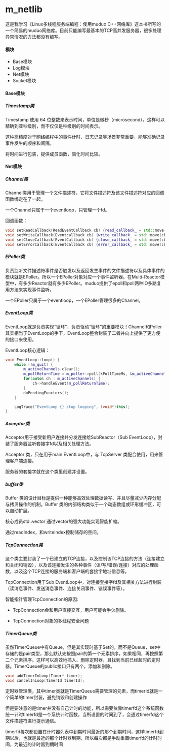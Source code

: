 # m_netlib

这是我学习《Linux多线程服务端编程：使用muduo C++网络库》这本书所写的一个简易的muduo网络库。目前只能编写最基本的TCP高并发服务器，很多处理异常情况的方法都没有编写。

#### 模块

- Base模块
- Log模块
- Net模块
- Socket模块



#### Base模块



##### Timestamp类

Timestamp 使用 64 位整数来表示时间，单位是微秒（microsecond）。这样可以精确到亚秒级别，而不仅仅是秒级别的时间表示。

这种高精度对于网络编程中的事件计时、日志记录等场景非常重要，能够准确记录事件发生的顺序和间隔。

将时间进行包装，提供成员函数，简化时间比较。



#### Net模块



##### Channel类

Channel类用于管理一个文件描述符，它将文件描述符及该文件描述符对应的回调函数绑定在了一起。

一个Channel只属于一个eventloop，只管理一个fd。

回调函数：

```c++
void setReadCallback(ReadEventCallback cb) {read_callback_ = std::move(cb);}
void setWriteCallback(Eventcallback cb) {write_callback_ = std::move(cb);}
void setCloseCallback(EventCallback cb) {close_callback_ = std::move(cb);}
void setErrorCallback(EventCallback cb) {error_callback_ = std::move(cb);}
```



##### EPoller类

负责监听文件描述符事件是否触发以及返回发生事件的文件描述符以及具体事件的模块就是EPoller。所以一个EPoller对象对应一个事件监听器。在Multi-Reactor模型中，有多少Reactor就有多少EPoller。muduo提供了epoll和poll两种IO多路复用方法来实现事件监听。

一个EPoller只属于一个eventloop，一个EPoller管理很多的Channel。



##### EventLoop类

EventLoop就是负责实现“循环”，负责驱动“循环”的重要模块！Channel和Poller其实相当于EventLoop的手下，EventLoop整合封装了二者并向上提供了更方便的接口来使用。

EventLoop核心逻辑：

```c++
void EventLoop::loop() {
    while (!m_quit) {
        m_activeChannels.clear();
        m_pollReturnTime = m_poller->poll(kPollTimeMs, &m_activeChannels);
        for(auto& ch : m_activeChannels) {
            ch->handleEvent(m_pollReturnTime);
        }
        doPendingFunctors();
    }

    LogTrace("EventLoop {} stop looping", (void*)this);
}
```



##### Acceptor类

Acceptor用于接受新用户连接并分发连接给SubReactor（Sub EventLoop），封装了服务器监听套接字fd以及相关处理方法。

Acceptor 类，只在用于main EventLoop中，与 TcpServer 类配合使用，用来管理客户端连接。

服务器的套接字就在这个类里创建并设置。



##### buffer类

Buffer 类的设计目标是提供一种能够高效处理数据读写、并且尽量减少内存分配与拷贝操作的机制。Buffer 类的内部结构类似于一个动态数组或环形缓冲区，可以自动扩展。

核心成员std::vector<char> 通过vector的强大功能实现智能扩缩。

通过readIndex，和writeIndex控制储存的空间。



##### TcpConnection类

这个类主要封装了一个已建立的TCP连接，以及控制该TCP连接的方法（连接建立和关闭和销毁），以及该连接发生的各种事件（读/写/错误/连接）对应的处理函数，以及这个TCP连接的服务端和客户端的套接字地址信息等。

TcpConnection用于Sub EventLoop中，对连接套接字fd及其相关方法进行封装（读消息事件、发送消息事件、连接关闭事件、错误事件等）。

智能指针管理TcpConnection的原因:

- TcpConnection会和用户直接交互，用户可能会手欠删除。

- TcpConnection对象的多线程安全问题



##### TimerQueue类

虽然TimerQueue中有Queue，但是其实现时基于Set的，而不是Queue，set中存储的是pair类型，那么默认先按照pair的第一个元素排序，如果相同，再按照第二个元素排序。这样可以高效地插入、删除定时器，且找到当前已经超时的定时器。TimerQueue的public接口只有两个，添加和删除。

```c++
void addTimerInLoop(Timer* timer);
void cancelInLoop(TimerId timerId);
```

定时器管理类，其中timer类就是TimerQueue需要管理的元素，而timerId就是一个简单的timer封装，避免销毁和创建操作

但是要注意的是timer并没有自己计时的功能，所以需要依靠timerfd这个系统函数统一计时timerfd是一个系统计时函数，当所设置的时间到了，会通过timerfd这个文件描述符进行提示通信。

timerfd每次都设置在计时器列表中到期时间最近的那个到期时间，这样timerfd到期以后，也就是最近的那个计时器到期，所以每次都是手动重置timerfd的计时时间，为最近的计时器到期时间
